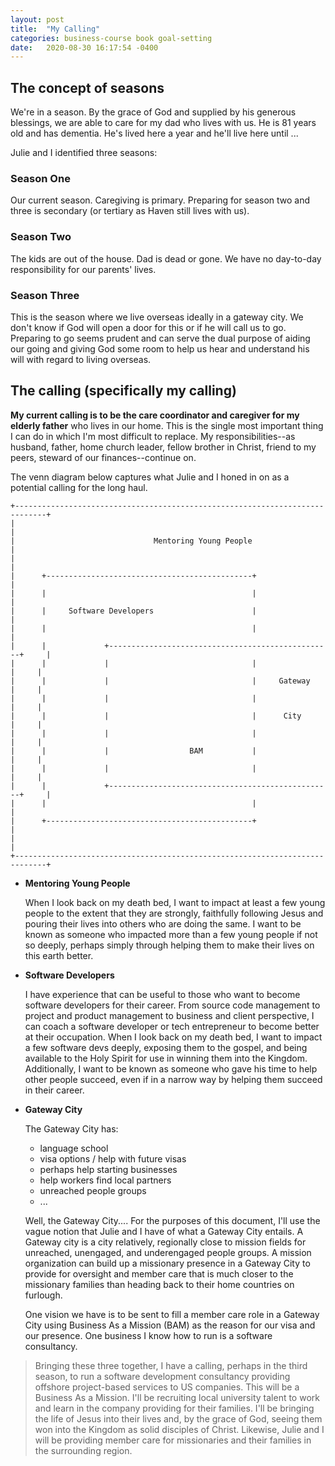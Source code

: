 ```yaml
---
layout: post
title:  "My Calling"
categories: business-course book goal-setting
date:   2020-08-30 16:17:54 -0400
---
```

<!-- circa 30 Aug 2020 after conversation with Mylo -->

## The concept of seasons

We're in a season.  By the grace of God and supplied by his generous blessings, we are able to care for my dad who lives with us.  He is 81 years old and has dementia.  He's lived here a year and he'll live here until ...

Julie and I identified three seasons:

### Season One

Our current season.  Caregiving is primary.  Preparing for season two and three is secondary (or tertiary as Haven still lives with us).

### Season Two

The kids are out of the house.  Dad is dead or gone.  We have no day-to-day responsibility for our parents' lives.

### Season Three

This is the season where we live overseas ideally in a gateway city.  We don't know if God will open a door for this or if he will call us to go.  Preparing to go seems prudent and can serve the dual purpose of aiding our going and giving God some room to help us hear and understand his will with regard to living overseas.

## The calling (specifically my calling)

__My current calling is to be the care coordinator and caregiver for my elderly father__ who lives in our home.  This is the single most important thing I can do in which I'm most difficult to replace.  My responsibilities--as husband, father, home church leader, fellow brother in Christ, friend to my peers, steward of our finances--continue on.

The venn diagram below captures what Julie and I honed in on as a potential calling for the long haul.

```
+-----------------------------------------------------------------------------+
|                                                                             |
|                               Mentoring Young People                        |
|                                                                             |
|      +----------------------------------------------+                       |
|      |                                              |                       |
|      |     Software Developers                      |                       |
|      |                                              |                       |
|      |             +--------------------------------------------------+     |
|      |             |                                |                 |     |
|      |             |                                |     Gateway     |     |
|      |             |                                |                 |     |
|      |             |                                |      City       |     |
|      |             |                                |                 |     |
|      |             |                  BAM           |                 |     |
|      |             |                                |                 |     |
|      |             +--------------------------------------------------+     |
|      |                                              |                       |
|      +----------------------------------------------+                       |
|                                                                             |
+-----------------------------------------------------------------------------+

```

  - __Mentoring Young People__

    When I look back on my death bed, I want to impact at least a few young people to the extent that they are strongly, faithfully following Jesus and pouring their lives into others who are doing the same.  I want to be known as someone who impacted more than a few young people if not so deeply, perhaps simply through helping them to make their lives on this earth better.

  - __Software Developers__

    I have experience that can be useful to those who want to become software developers for their career.  From source code management to project and product management to business and client perspective, I can coach a software developer or tech entrepreneur to become better at their occupation.  When I look back on my death bed, I want to impact a few software devs deeply, exposing them to the gospel, and being available to the Holy Spirit for use in winning them into the Kingdom.  Additionally, I want to be known as someone who gave his time to help other people succeed, even if in a narrow way by helping them succeed in their career.

  - __Gateway City__

    The Gateway City has:
      - language school
      - visa options / help with future visas
      - perhaps help starting businesses
      - help workers find local partners
      - unreached people groups
      - ...

    Well, the Gateway City....  For the purposes of this document, I'll use the vague notion that Julie and I have of what a Gateway City entails.  A Gateway city is a city relatively, regionally close to mission fields for unreached, unengaged, and underengaged people groups.  A mission organization can build up a missionary presence in a Gateway City to provide for oversight and member care that is much closer to the missionary families than heading back to their home countries on furlough.



    One vision we have is to be sent to fill a member care role in a Gateway City using Business As a Mission (BAM) as the reason for our visa and our presence.  One business I know how to run is a software consultancy.


> Bringing these three together, I have a calling, perhaps in the third season, to run a software development consultancy providing offshore project-based services to US companies.  This will be a Business As a Mission.  I'll be recruiting local university talent to work and learn in the company providing for their families.  I'll be bringing the life of Jesus into their lives and, by the grace of God, seeing them won into the Kingdom as solid disciples of Christ.  Likewise, Julie and I will be providing member care for missionaries and their families in the surrounding region.
